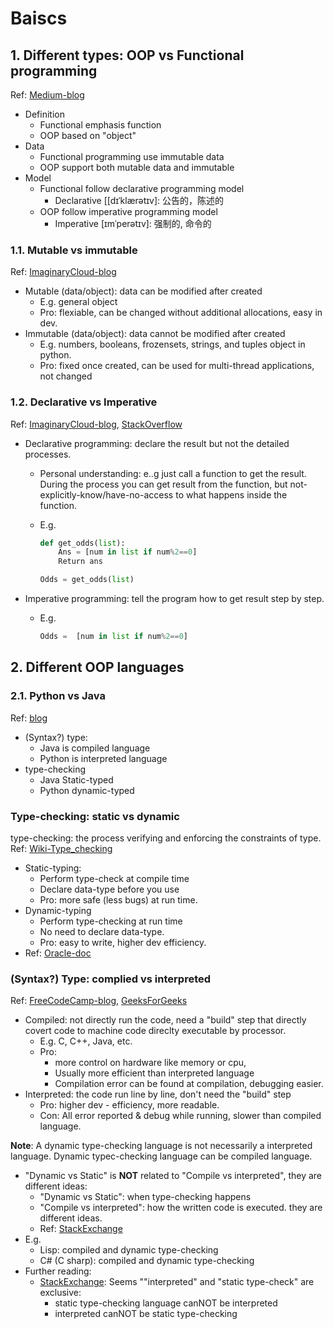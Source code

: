 # Baiscs

## 1. Different types: OOP vs Functional programming

Ref: [Medium-blog](https://medium.com/@shaistha24/functional-programming-vs-object-oriented-programming-oop-which-is-better-82172e53a526)

- Definition
  - Functional emphasis function
  - OOP based on "object"
- Data
  - Functional programming use immutable data
  - OOP support both mutable data and immutable
- Model
  - Functional follow declarative programming model
    - Declarative [[dɪˈklærətɪv]: 公告的，陈述的
  - OOP follow imperative programming model
    - Imperative [ɪmˈperətɪv]: 强制的, 命令的

### 1.1. Mutable vs immutable

Ref: [ImaginaryCloud-blog](https://www.imaginarycloud.com/blog/functional-programming-vs-oop/#mut)

- Mutable (data/object): data can be modified after created
  - E.g. general object
  - Pro: flexiable, can be changed without additional allocations, easy in dev.
- Immutable (data/object): data cannot be modified after created
  - E.g. numbers, booleans, frozensets, strings, and tuples object in python. 
  - Pro: fixed once created, can be used for multi-thread applications, not changed

### 1.2. Declarative vs Imperative

Ref: [ImaginaryCloud-blog](https://www.imaginarycloud.com/blog/functional-programming-vs-oop/#imperative), [StackOverflow](https://stackoverflow.com/questions/1784664/what-is-the-difference-between-declarative-and-imperative-paradigm-in-programmin)

- Declarative programming: declare the result but not the detailed processes.
  - Personal understanding: e..g just call a function to get the result. During the process you can get result from the function, but not-explicitly-know/have-no-access to what happens inside the function.
  - E.g.

    ```python
    def get_odds(list):
        Ans = [num in list if num%2==0]
        Return ans
    
    Odds = get_odds(list)
    ```

- Imperative programming: tell the program how to get result step by step.
  - E.g.

  	```python
  	Odds =  [num in list if num%2==0]
    ```

## 2. Different OOP languages

### 2.1. Python vs Java

Ref: [blog](https://www.bmc.com/blogs/python-vs-java/)

- (Syntax?) type:
  - Java is compiled language
  - Python is interpreted language
- type-checking
  - Java Static-typed
  - Python dynamic-typed



### Type-checking: static vs dynamic

type-checking: the process verifying and enforcing the constraints of type. Ref: [Wiki-Type_checking](https://en.wikipedia.org/wiki/Type_system#Type_checking)



- Static-typing: 
  - Perform type-check at compile time
  - Declare data-type before you use
  - Pro: more safe (less bugs) at run time.
- Dynamic-typing
  - Perform type-checking at run time
  - No need to declare data-type.
  - Pro: easy to write, higher dev efficiency.
- Ref: [Oracle-doc](https://docs.oracle.com/cd/E57471_01/bigData.100/extensions_bdd/src/cext_transform_typing.html)
						

### (Syntax?) Type: complied vs interpreted

Ref: [FreeCodeCamp-blog](https://www.freecodecamp.org/news/compiled-versus-interpreted-languages/), [GeeksForGeeks](https://www.geeksforgeeks.org/difference-between-compiled-and-interpreted-language/)

- Compiled: not directly run the code, need a "build" step that directly covert code to machine code direclty executable by processor.
  - E.g. C, C++, Java, etc.
  - Pro: 
    - more control on hardware like memory or cpu, 
    - Usually more efficient than interpreted language
    - Compilation error can be found at compilation, debugging easier.
- Interpreted: the code run line by line, don't need the "build" step
  - Pro: higher dev - efficiency, more readable.
  - Con: All error reported & debug while running, slower than compiled language.

**Note**: A dynamic type-checking language is not necessarily a interpreted language. Dynamic typec-checking language can be compiled language. 
- "Dynamic vs Static" is **NOT** related to "Compile vs interpreted", they are different ideas:
  - "Dynamic vs Static": when type-checking happens
  - "Compile vs interpreted": how the written code is executed. they are different ideas. 
  - Ref: [StackExchange](https://softwareengineering.stackexchange.com/questions/88645/are-dynamic-languages-always-interpreted)
- E.g.
  - Lisp: compiled and dynamic type-checking 
  - C# (C sharp): compiled and dynamic type-checking
- Further reading:
  - [StackExchange](https://softwareengineering.stackexchange.com/questions/332214/can-an-interpreted-statically-typed-language-be-considered-type-safe): Seems ""interpreted" and "static type-check" are exclusive:
    - static type-checking language canNOT be interpreted
    - interpreted canNOT be static type-checking
